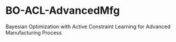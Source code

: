 # BO-ACL-AdvancedMfg
Bayesian Optimization with Active Constraint Learning for Advanced Manufacturing Process
